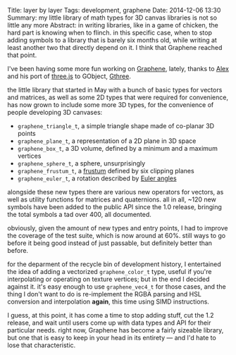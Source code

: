 Title: layer by layer
Tags: development, graphene
Date: 2014-12-06 13:30
Summary: my little library of math types for 3D canvas libraries is not so little any more
Abstract: in writing libraries, like in a game of chicken, the hard part is knowing when to flinch. in this specific case, when to stop adding symbols to a library that is barely six months old, while writing at least another two that directly depend on it. I think that Graphene reached that point.

I've been having some more fun working on [Graphene][graphene], lately,
thanks to [Alex][alexl-blog] and his port of [three.js][three-js] to
GObject, [Gthree][gthree-github].

the little library that started in May with a bunch of basic types for
vectors and matrices, as well as some 2D types that were required for
convenience, has now grown to include some more 3D types, for the
convenience of people developing 3D canvases:

 * `graphene_triangle_t`, a simple triangle shape made of co-planar 3D points
 * `graphene_plane_t`, a representation of a 2D plane in 3D space
 * `graphene_box_t`, a 3D volume, defined by a minimum and a maximum vertices
 * `graphene_sphere_t`, a sphere, unsurprisingly
 * `graphene_frustum_t`, a [frustum][frustum-wiki] defined by six clipping planes
 * `graphene_euler_t`, a rotation described by [Euler angles][euler-wiki]

alongside these new types there are various new operators for vectors, as
well as utility functions for matrices and quaternions. all in all, ~120 new
symbols have been added to the public API since the 1.0 release, bringing
the total symbols a tad over 400, all documented.

obviously, given the amount of new types and entry points, I had to improve
the coverage of the test suite, which is now around at 60%. still ways to go
before it being good instead of just passable, but definitely better than
before.

for the deparment of the recycle bin of development history, I entertained
the idea of adding a vectorized `graphene_color_t` type, useful if you're
interpolating or operating on texture vertices; but in the end I decided
against it. it's easy enough to use `graphene_vec4_t` for those cases, and
the thing I don't want to do is re-implement the RGBA parsing and HSL
conversion and interpolation **again**, this time using SIMD instructions.

I guess, at this point, it has come a time to stop adding stuff, cut the 1.2
release, and wait until users come up with data types and API for their
particular needs. right now, Graphene has become a fairly sizeable library,
but one that is easy to keep in your head in its entirety — and I'd hate to
lose that characteristic.

[graphene]: https://github.com/ebassi/graphene
[alexl-blog]: https://blogs.gnome.org/alexl
[three-js]: http://threejs.org/
[gthree-github]: https://github.com/alexlarsson/gthree
[frustum-wiki]: http://en.wikipedia.org/wiki/Viewing_frustum
[euler-wiki]: http://en.wikipedia.org/wiki/Euler_angles
